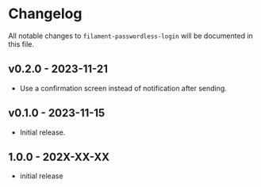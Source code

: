 # Changelog

All notable changes to `filament-passwordless-login` will be documented in this file.

## v0.2.0 - 2023-11-21

- Use a confirmation screen instead of notification after sending.

## v0.1.0 - 2023-11-15

- Initial release.

## 1.0.0 - 202X-XX-XX

- initial release
